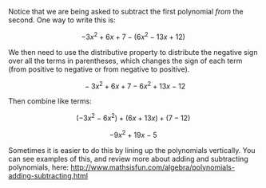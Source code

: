 Notice that we are being asked to subtract the first
polynomial *from* the second. One way to write this is:

$$- 3x^{2} + 6x + 7 - \left( 6x^{2} - 13x + 12 \right)\ $$

We then need to use the distributive property to distribute the negative
sign over all the terms in parentheses, which changes the sign of each
term (from positive to negative or from negative to positive).

$$\  - 3x^{2} + 6x + 7 - 6x^{2} + 13x - 12\ $$

Then combine like terms:

$$\left( - 3x^{2} - 6x^{2} \right) + \left( 6x + 13x \right) + (7 - 12)\ $$

$$- 9x^{2} + 19x - 5\ $$

Sometimes it is easier to do this by lining up the polynomials
vertically. You can see examples of this, and review more about adding
and subtracting polynomials, here:
<http://www.mathsisfun.com/algebra/polynomials-adding-subtracting.html>
